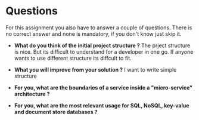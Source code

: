 # Questions

For this assignment you also have to answer a couple of questions.
There is no correct answer and none is mandatory, if you don't know just skip it.

 - **What do you think of the initial project structure ?**
The prject structure is nice. But its difficult to understand for a developer in one go.
If anyone wants to use different structure its diffcult to fit.


 - **What you will improve from your solution ?**
I want to write simple structure


 - **For you, what are the boundaries of a service inside a "micro-service" architecture ?**



 - **For you, what are the most relevant usage for SQL, NoSQL, key-value and document store databases ?**


